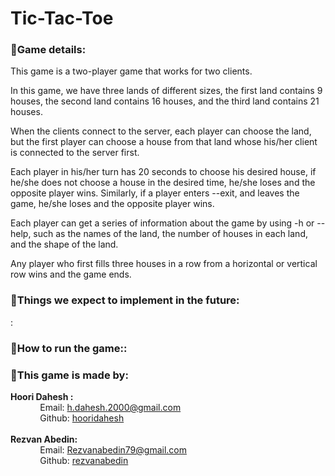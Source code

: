 # Tic-Tac-Toe
### 🔸Game details:
<p>This game is a two-player game that works for two clients.</p>
<p>In this game, we have three lands of different sizes, the first land contains 9 houses, the second land contains 16 houses, and the third land contains 21 houses.</p>
<p>When the clients connect to the server, each player can choose the land, but the first player can choose a house from that land whose his/her client is connected to the server first.</p>
<p>Each player in his/her turn has 20 seconds to choose his desired house, if he/she does not choose a house in the desired time, he/she loses and the opposite player wins. Similarly, if a player enters --exit, and leaves the game, he/she loses and the opposite player wins.</p>
<p>Each player can get a series of information about the game by using -h or --help, such as the names of the land, the number of houses in each land, and the shape of the land.</p>
<p>Any player who first fills three houses in a row from a horizontal or vertical row wins and the game ends.</p>

### 🔸Things we expect to implement in the future:
:
### 🔸How to run the game::

### 🔸This game is made by:
**Hoori Dahesh :**<br />
&nbsp;&nbsp;&nbsp;&nbsp;&nbsp;&nbsp;&nbsp;&nbsp;&nbsp;&nbsp;&nbsp;&nbsp;Email: h.dahesh.2000@gmail.com <br />
&nbsp;&nbsp;&nbsp;&nbsp;&nbsp;&nbsp;&nbsp;&nbsp;&nbsp;&nbsp;&nbsp;&nbsp;Github: <a href="https://github.com/hooridahesh">hooridahesh</a><br />      
**Rezvan Abedin:** <br />
&nbsp;&nbsp;&nbsp;&nbsp;&nbsp;&nbsp;&nbsp;&nbsp;&nbsp;&nbsp;&nbsp;&nbsp;Email: Rezvanabedin79@gmail.com<br />
&nbsp;&nbsp;&nbsp;&nbsp;&nbsp;&nbsp;&nbsp;&nbsp;&nbsp;&nbsp;&nbsp;&nbsp;Github: <a href="https://github.com/rezvanabedin">rezvanabedin</a>
